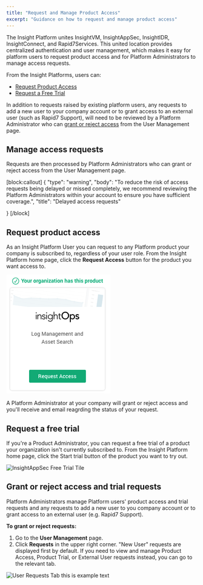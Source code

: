 ```yaml
---
title: "Request and Manage Product Access"
excerpt: "Guidance on how to request and manage product access"
---
```



The Insight Platform unites InsightVM, InsightAppSec, InsightIDR, InsightConnect, and Rapid7Services. This united location provides centralized authentication and user management, which makes it easy for platform users to request product access and for Platform Administrators to manage access requests.

From the Insight Platforms, users can:

* [Request Product Access](https://insight.help.rapid7.com/docs/product-access#section-request-product-access)
* [Request a Free Trial](https://insight.help.rapid7.com/docs/product-access#section-request-a-free-trial)

In addition to requests raised by existing platform users, any requests to add a new user to your company account or to grant access to an external user (such as Rapid7 Support), will need to be reviewed by a Platform Administrator who can [grant or reject access](https://insight.help.rapid7.com/docs/product-access#section-grant-or-reject-access-and-trial-requests) from the User Management page.

## Manage access requests
Requests are then processed by Platform Administrators who can grant or reject access from the User Management page.


[block:callout]
{
"type": "warning",
"body": "To reduce the risk of access requests being delayed or missed completely, we recommend reviewing the Platform Administrators within your account to ensure you have sufficient coverage.",
"title": "Delayed access requests"

}
[/block]

## Request product access


As an Insight Platform User you can request to any Platform product your company is subscribed to, regardless of your user role. From the Insight Platform home page, click the **Request Access** button for the product you want access to.

![InsightOps Application Tile](/insight/images/insightOps.png)


A Platform Administrator at your company will grant or reject access and you'll receive and email reagrding the status of your request.

## Request a free trial


If you're a Product Administrator, you can request a free trial of a product your organization isn't currently subscribed to. From the Insight Platform home page, click the Start trial button of the product you want to try out.

![InsightAppSec Free Trial Tile](/insight/images/insightAppSecFreeTrial.png)


## Grant or reject access and trial requests


Platform Administrators manage Platform users' product access and trial requests and any requests to add a new user to you company account or to grant access to an external user (e.g. Rapid7 Support).

**To grant or reject requests:**

1. Go to the **User Management** page.
2. Click **Requests** in the upper right corner. "New User" requests are displayed first by default. If you need to view and manage Product Access, Product Trial, or External User requests instead, you can go to the relevant tab.

 ![User Requests Tab](/insight/images/UserRequests.png)
  this is example text
  